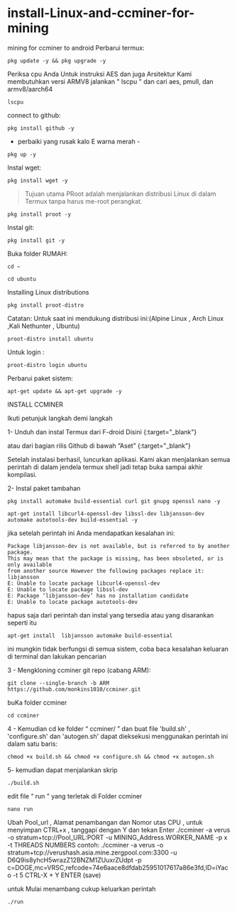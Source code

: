 # install-Linux-and-ccminer-for-mining
mining for ccminer to android
Perbarui termux:
```shell
pkg update -y && pkg upgrade -y
```
Periksa cpu Anda Untuk instruksi AES dan juga Arsitektur Kami membutuhkan versi ARMV8
jalankan " lscpu " dan cari aes, pmull, dan armv8/aarch64
```shell
lscpu
```
connect to github:
```shell
pkg install github -y
```
- perbaiki yang rusak kalo E warna merah -
```shell
pkg up -y
```
Instal wget:
```shell
pkg install wget -y
```
>Tujuan utama PRoot adalah menjalankan distribusi Linux di dalam Termux tanpa harus me-root perangkat.
```shell
pkg install proot -y
```
Instal git:
```shell
pkg install git -y
```
Buka folder RUMAH:
```shell
cd ~
```
```shell
cd ubuntu
```
Installing Linux distributions
```shell
pkg install proot-distro
```
Catatan: Untuk saat ini mendukung distribusi ini:(Alpine Linux , Arch Linux ,Kali Nethunter , Ubuntu)
```shell
proot-distro install ubuntu
```
Untuk login :
```shell
proot-distro login ubuntu
```
Perbarui paket sistem: 
```shell
apt-get update && apt-get upgrade -y
```

INSTALL CCMINER

Ikuti petunjuk langkah demi langkah

1- Unduh dan instal Termux dari F-droid Disini {:target="_blank"}

atau dari bagian rilis Github di bawah “Aset” {:target="_blank"}

Setelah instalasi berhasil, luncurkan aplikasi. Kami akan menjalankan semua perintah di dalam jendela termux shell jadi tetap buka sampai akhir kompilasi.

2- Instal paket tambahan
 ```shell
 pkg install automake build-essential curl git gnupg openssl nano -y
 ```
```shell
apt-get install libcurl4-openssl-dev libssl-dev libjansson-dev automake autotools-dev build-essential -y
```
jika setelah perintah ini Anda mendapatkan kesalahan ini:
```shell
Package libjansson-dev is not available, but is referred to by another package. 
This may mean that the package is missing, has been obsoleted, or is only available 
from another source However the following packages replace it: libjansson 
E: Unable to locate package libcurl4-openssl-dev 
E: Unable to locate package libssl-dev 
E: Package ‘libjansson-dev’ has no installation candidate 
E: Unable to locate package autotools-dev
```
hapus saja dari perintah dan instal yang tersedia atau yang disarankan seperti itu
```shell
apt-get install  libjansson automake build-essential
```
ini mungkin tidak berfungsi di semua sistem, coba baca kesalahan keluaran di terminal dan lakukan pencarian

3 - Mengkloning ccminer git repo (cabang ARM):
```shell
git clone --single-branch -b ARM https://github.com/monkins1010/ccminer.git
```
buKa folder ccminer
```shell
cd ccminer
```
4 - Kemudian cd ke folder “ ccminer/ ” dan buat file 'build.sh' , 'configure.sh' dan 'autogen.sh' dapat dieksekusi menggunakan perintah ini dalam satu baris:
```shell
chmod +x build.sh && chmod +x configure.sh && chmod +x autogen.sh
```
5- kemudian dapat menjalankan skrip
```shell
./build.sh
```
edit file “ run ” yang terletak di Folder ccminer
```shell
nano run
```
Ubah Pool_url , Alamat penambangan dan Nomor utas CPU , untuk menyimpan CTRL+x , tanggapi dengan Y dan tekan Enter
./ccminer -a verus -o stratum+tcp://Pool_URL:PORT -u MINING_Address.WORKER_NAME -p x -t THREADS NUMBERS
contoh:
./ccminer -a verus -o stratum+tcp://verushash.asia.mine.zergpool.com:3300 -u D6Q9is8yhcH5wrazZ12BNZM1ZUuxrZUdpt -p  c=DOGE,mc=VRSC,refcode=74e6aace8dfdab25951017617a86e3fd,ID=iYaco -t 5
CTRL-X + Y ENTER (save)

untuk Mulai menambang cukup keluarkan perintah
```shell
./run
```
